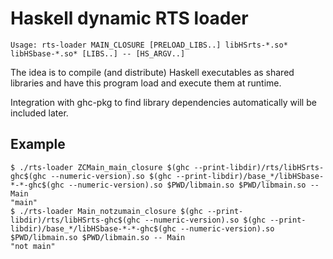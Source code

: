 Haskell dynamic RTS loader
==========================

    Usage: rts-loader MAIN_CLOSURE [PRELOAD_LIBS..] libHSrts-*.so* libHSbase-*.so* [LIBS..] -- [HS_ARGV..]

The idea is to compile (and distribute) Haskell executables as shared libraries
and have this program load and execute them at runtime.

Integration with ghc-pkg to find library dependencies automatically will be
included later.

Example
-------

```
$ ./rts-loader ZCMain_main_closure $(ghc --print-libdir)/rts/libHSrts-ghc$(ghc --numeric-version).so $(ghc --print-libdir)/base_*/libHSbase-*-*-ghc$(ghc --numeric-version).so $PWD/libmain.so $PWD/libmain.so -- Main
"main"
$ ./rts-loader Main_notzumain_closure $(ghc --print-libdir)/rts/libHSrts-ghc$(ghc --numeric-version).so $(ghc --print-libdir)/base_*/libHSbase-*-*-ghc$(ghc --numeric-version).so $PWD/libmain.so $PWD/libmain.so -- Main
"not main"
```